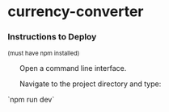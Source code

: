 # currency-converter

### Instructions to Deploy
<sup>(must have npm installed)</sup>
<ol>Open a command line interface.</ol>
<ol>Navigate to the project directory and type:</ol>
`npm run dev`


